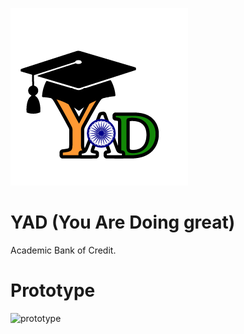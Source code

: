 ![logo](./public/assets/logo/yad-logo.png)

# YAD (You Are Doing great)

Academic Bank of Credit.

# Prototype

![prototype](./designs/prototype.gif)
